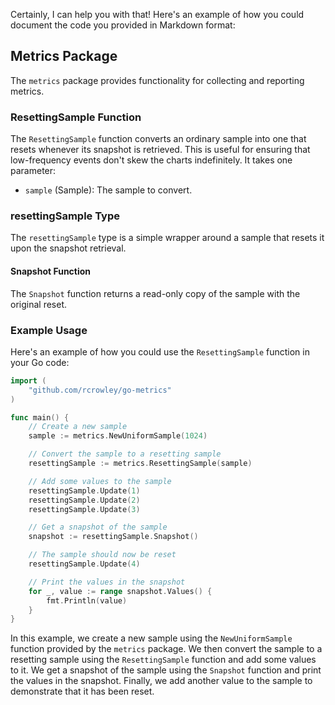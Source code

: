Certainly, I can help you with that! Here's an example of how you could document the code you provided in Markdown format:

## Metrics Package

The `metrics` package provides functionality for collecting and reporting metrics.

### ResettingSample Function

The `ResettingSample` function converts an ordinary sample into one that resets whenever its snapshot is retrieved. This is useful for ensuring that low-frequency events don't skew the charts indefinitely. It takes one parameter:

- `sample` (Sample): The sample to convert.

### resettingSample Type

The `resettingSample` type is a simple wrapper around a sample that resets it upon the snapshot retrieval.

#### Snapshot Function

The `Snapshot` function returns a read-only copy of the sample with the original reset.

### Example Usage

Here's an example of how you could use the `ResettingSample` function in your Go code:

```go
import (
    "github.com/rcrowley/go-metrics"
)

func main() {
    // Create a new sample
    sample := metrics.NewUniformSample(1024)

    // Convert the sample to a resetting sample
    resettingSample := metrics.ResettingSample(sample)

    // Add some values to the sample
    resettingSample.Update(1)
    resettingSample.Update(2)
    resettingSample.Update(3)

    // Get a snapshot of the sample
    snapshot := resettingSample.Snapshot()

    // The sample should now be reset
    resettingSample.Update(4)

    // Print the values in the snapshot
    for _, value := range snapshot.Values() {
        fmt.Println(value)
    }
}
```

In this example, we create a new sample using the `NewUniformSample` function provided by the `metrics` package. We then convert the sample to a resetting sample using the `ResettingSample` function and add some values to it. We get a snapshot of the sample using the `Snapshot` function and print the values in the snapshot. Finally, we add another value to the sample to demonstrate that it has been reset.